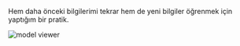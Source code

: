 Hem daha önceki bilgilerimi tekrar hem de yeni bilgiler öğrenmek için yaptığım bir pratik. 

![model viewer ](https://github.com/user-attachments/assets/4580115b-8d0f-4e82-9eee-a62f0462250b)
